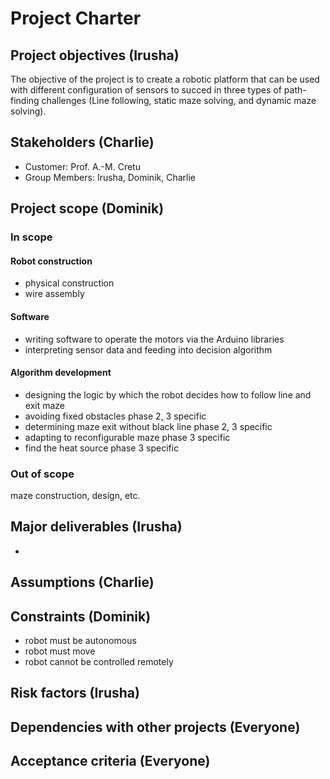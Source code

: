 # Project Charter
## Project objectives (Irusha)
The objective of the project is to create a robotic platform that can be used with different configuration of sensors to succed in three types of path-finding challenges (Line following, static maze solving, and dynamic maze solving).
 
## Stakeholders (Charlie)
 * Customer: Prof. A.-M. Cretu 
 * Group Members: Irusha, Dominik, Charlie
## Project scope (Dominik)
### In scope
#### Robot construction 
* physical construction
* wire assembly
#### Software 
* writing software to operate the motors via the Arduino libraries
* interpreting sensor data and feeding into decision algorithm
#### Algorithm development 
* designing the logic by which the robot decides how to follow line and exit maze
* avoiding fixed obstacles phase 2, 3 specific
* determining maze exit without black line phase 2, 3 specific
* adapting to reconfigurable maze phase 3 specific
* find the heat source phase 3 specific
### Out of scope
maze construction, design, etc.

## Major deliverables (Irusha)
* 
## Assumptions (Charlie)

## Constraints (Dominik)
* robot must be autonomous
* robot must move
* robot cannot be controlled remotely
## Risk factors (Irusha)

## Dependencies with other projects (Everyone)

## Acceptance criteria (Everyone)
